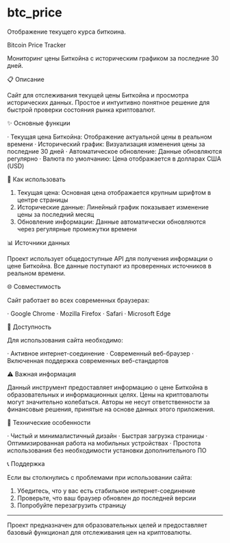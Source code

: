 # btc_price
Отображение текущего курса биткоина.

Bitcoin Price Tracker

Мониторинг цены Биткойна с историческим графиком за последние 30 дней.

📋 Описание

Сайт для отслеживания текущей цены Биткойна и просмотра исторических данных. Простое и интуитивно понятное решение для быстрой проверки состояния рынка криптовалют.

✨ Основные функции

· Текущая цена Биткойна: Отображение актуальной цены в реальном времени
· Исторический график: Визуализация изменения цены за последние 30 дней
· Автоматическое обновление: Данные обновляются регулярно
· Валюта по умолчанию: Цена отображается в долларах США (USD)

🎯 Как использовать

1. Текущая цена: Основная цена отображается крупным шрифтом в центре страницы
2. Исторические данные: Линейный график показывает изменение цены за последний месяц
3. Обновление информации: Данные автоматически обновляются через регулярные промежутки времени

📊 Источники данных

Проект использует общедоступные API для получения информации о цене Биткойна. Все данные поступают из проверенных источников в реальном времени.

🌐 Совместимость

Сайт работает во всех современных браузерах:

· Google Chrome
· Mozilla Firefox
· Safari
· Microsoft Edge

📱 Доступность

Для использования сайта необходимо:

· Активное интернет-соединение
· Современный веб-браузер
· Включенная поддержка современных веб-стандартов

⚠️ Важная информация

Данный инструмент предоставляет информацию о цене Биткойна в образовательных и информационных целях. Цены на криптовалюты могут значительно колебаться. Авторы не несут ответственности за финансовые решения, принятые на основе данных этого приложения.

🔧 Технические особенности

· Чистый и минималистичный дизайн
· Быстрая загрузка страницы
· Оптимизированная работа на мобильных устройствах
· Простота использования без необходимости установки дополнительного ПО

📞 Поддержка

Если вы столкнулись с проблемами при использовании сайта:

1. Убедитесь, что у вас есть стабильное интернет-соединение
2. Проверьте, что ваш браузер обновлен до последней версии
3. Попробуйте перезагрузить страницу

---

Проект предназначен для образовательных целей и предоставляет базовый функционал для отслеживания цен на криптовалюты.
